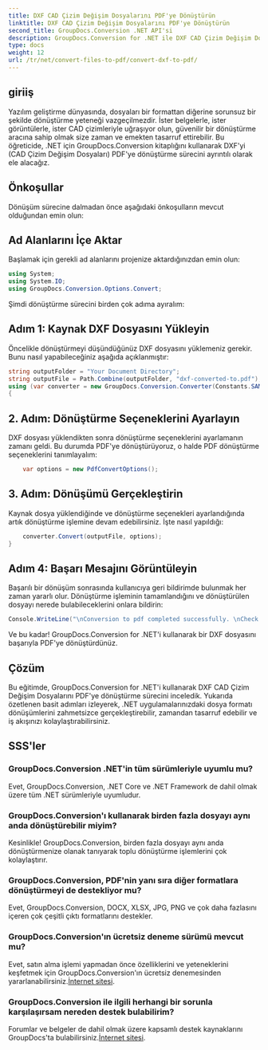 ```yaml
---
title: DXF CAD Çizim Değişim Dosyalarını PDF'ye Dönüştürün
linktitle: DXF CAD Çizim Değişim Dosyalarını PDF'ye Dönüştürün
second_title: GroupDocs.Conversion .NET API'si
description: GroupDocs.Conversion for .NET ile DXF CAD Çizim Değişim Dosyalarını zahmetsizce PDF'ye dönüştürün.
type: docs
weight: 12
url: /tr/net/convert-files-to-pdf/convert-dxf-to-pdf/
---
```

## giriiş
Yazılım geliştirme dünyasında, dosyaları bir formattan diğerine sorunsuz bir şekilde dönüştürme yeteneği vazgeçilmezdir. İster belgelerle, ister görüntülerle, ister CAD çizimleriyle uğraşıyor olun, güvenilir bir dönüştürme aracına sahip olmak size zaman ve emekten tasarruf ettirebilir. Bu öğreticide, .NET için GroupDocs.Conversion kitaplığını kullanarak DXF'yi (CAD Çizim Değişim Dosyaları) PDF'ye dönüştürme sürecini ayrıntılı olarak ele alacağız.
## Önkoşullar
Dönüşüm sürecine dalmadan önce aşağıdaki önkoşulların mevcut olduğundan emin olun:

## Ad Alanlarını İçe Aktar
Başlamak için gerekli ad alanlarını projenize aktardığınızdan emin olun:
```csharp
using System;
using System.IO;
using GroupDocs.Conversion.Options.Convert;
```
Şimdi dönüştürme sürecini birden çok adıma ayıralım:
## Adım 1: Kaynak DXF Dosyasını Yükleyin
Öncelikle dönüştürmeyi düşündüğünüz DXF dosyasını yüklemeniz gerekir. Bunu nasıl yapabileceğiniz aşağıda açıklanmıştır:
```csharp
string outputFolder = "Your Document Directory";
string outputFile = Path.Combine(outputFolder, "dxf-converted-to.pdf");
using (var converter = new GroupDocs.Conversion.Converter(Constants.SAMPLE_DXF))
{
```
## 2. Adım: Dönüştürme Seçeneklerini Ayarlayın
DXF dosyası yüklendikten sonra dönüştürme seçeneklerini ayarlamanın zamanı geldi. Bu durumda PDF'ye dönüştürüyoruz, o halde PDF dönüştürme seçeneklerini tanımlayalım:
```csharp
	var options = new PdfConvertOptions();
```
## 3. Adım: Dönüşümü Gerçekleştirin
Kaynak dosya yüklendiğinde ve dönüştürme seçenekleri ayarlandığında artık dönüştürme işlemine devam edebilirsiniz. İşte nasıl yapıldığı:
```csharp
	converter.Convert(outputFile, options);
}
```
## Adım 4: Başarı Mesajını Görüntüleyin
Başarılı bir dönüşüm sonrasında kullanıcıya geri bildirimde bulunmak her zaman yararlı olur. Dönüştürme işleminin tamamlandığını ve dönüştürülen dosyayı nerede bulabileceklerini onlara bildirin:
```csharp
Console.WriteLine("\nConversion to pdf completed successfully. \nCheck output in {0}", outputFolder);
```
Ve bu kadar! GroupDocs.Conversion for .NET'i kullanarak bir DXF dosyasını başarıyla PDF'ye dönüştürdünüz.

## Çözüm
Bu eğitimde, GroupDocs.Conversion for .NET'i kullanarak DXF CAD Çizim Değişim Dosyalarını PDF'ye dönüştürme sürecini inceledik. Yukarıda özetlenen basit adımları izleyerek, .NET uygulamalarınızdaki dosya formatı dönüşümlerini zahmetsizce gerçekleştirebilir, zamandan tasarruf edebilir ve iş akışınızı kolaylaştırabilirsiniz.
## SSS'ler
### GroupDocs.Conversion .NET'in tüm sürümleriyle uyumlu mu?
Evet, GroupDocs.Conversion, .NET Core ve .NET Framework de dahil olmak üzere tüm .NET sürümleriyle uyumludur.
### GroupDocs.Conversion'ı kullanarak birden fazla dosyayı aynı anda dönüştürebilir miyim?
Kesinlikle! GroupDocs.Conversion, birden fazla dosyayı aynı anda dönüştürmenize olanak tanıyarak toplu dönüştürme işlemlerini çok kolaylaştırır.
### GroupDocs.Conversion, PDF'nin yanı sıra diğer formatlara dönüştürmeyi de destekliyor mu?
Evet, GroupDocs.Conversion, DOCX, XLSX, JPG, PNG ve çok daha fazlasını içeren çok çeşitli çıktı formatlarını destekler.
### GroupDocs.Conversion'ın ücretsiz deneme sürümü mevcut mu?
 Evet, satın alma işlemi yapmadan önce özelliklerini ve yeteneklerini keşfetmek için GroupDocs.Conversion'ın ücretsiz denemesinden yararlanabilirsiniz.[İnternet sitesi](https://releases.groupdocs.com/).
### GroupDocs.Conversion ile ilgili herhangi bir sorunla karşılaşırsam nereden destek bulabilirim?
 Forumlar ve belgeler de dahil olmak üzere kapsamlı destek kaynaklarını GroupDocs'ta bulabilirsiniz.[İnternet sitesi](https://forum.groupdocs.com/c/conversion/11).